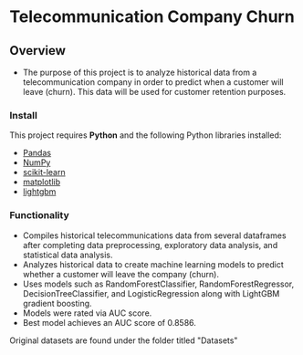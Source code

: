 # Telecommunication Company Churn

## Overview

* The purpose of this project is to analyze historical data from a
telecommunication company in order to predict when a customer will leave
(churn). This data will be used for customer retention purposes.

### Install

This project requires **Python** and the following Python libraries
installed:

- [Pandas](http://pandas.pydata.org/)
- [NumPy](http://www.numpy.org/)
- [scikit-learn](http://scikit-learn.org/stable/)
- [matplotlib](http://matplotlib.org/)
- [lightgbm](https://lightgbm.readthedocs.io/en/stable/)

### Functionality

* Compiles historical telecommunications data from several dataframes
after completing data preprocessing, exploratory data analysis, and
statistical data analysis. 
* Analyzes historical data to create machine
learning models to predict whether a customer will leave the company
(churn). 
* Uses models such as RandomForestClassifier,
RandomForestRegressor, DecisionTreeClassifier, and LogisticRegression
along with LightGBM gradient boosting. 
* Models were rated via AUC
score. 
* Best model achieves an AUC score of 0.8586.

Original datasets are found under the folder titled "Datasets"
